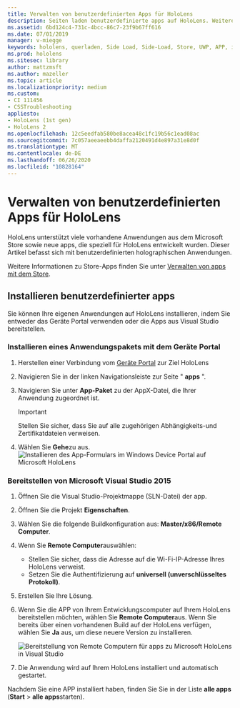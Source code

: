 ```yaml
---
title: Verwalten von benutzerdefinierten Apps für HoloLens
description: Seiten laden benutzerdefinierte apps auf HoloLens. Weitere Informationen zum Installieren und Deinstallieren von holographischen apps.
ms.assetid: 6bd124c4-731c-4bcc-86c7-23f9b67ff616
ms.date: 07/01/2019
manager: v-miegge
keywords: hololens, querladen, Side Load, Side-Load, Store, UWP, APP, install
ms.prod: hololens
ms.sitesec: library
author: mattzmsft
ms.author: mazeller
ms.topic: article
ms.localizationpriority: medium
ms.custom:
- CI 111456
- CSSTroubleshooting
appliesto:
- HoloLens (1st gen)
- HoloLens 2
ms.openlocfilehash: 12c5eedfab580be8acea48c1fc19b56c1ead08ac
ms.sourcegitcommit: 7c057aeeaeebb4daffa2120491d4e897a31e8d0f
ms.translationtype: MT
ms.contentlocale: de-DE
ms.lasthandoff: 06/26/2020
ms.locfileid: "10828164"
---
```

# Verwalten von benutzerdefinierten Apps für HoloLens

HoloLens unterstützt viele vorhandene Anwendungen aus dem Microsoft Store sowie neue apps, die speziell für HoloLens entwickelt wurden. Dieser Artikel befasst sich mit benutzerdefinierten holographischen Anwendungen.  

Weitere Informationen zu Store-Apps finden Sie unter [Verwalten von apps mit dem Store](holographic-store-apps.md).

## Installieren benutzerdefinierter apps

Sie können Ihre eigenen Anwendungen auf HoloLens installieren, indem Sie entweder das Geräte Portal verwenden oder die Apps aus Visual Studio bereitstellen.

### Installieren eines Anwendungspakets mit dem Geräte Portal

1. Herstellen einer Verbindung vom [Geräte Portal](https://docs.microsoft.com/windows/mixed-reality/using-the-windows-device-portal) zur Ziel HoloLens
1. Navigieren Sie in der linken Navigationsleiste zur Seite " **apps** ".
1. Navigieren Sie unter **App-Paket** zu der AppX-Datei, die Ihrer Anwendung zugeordnet ist.
   > [!IMPORTANT]
   > Stellen Sie sicher, dass Sie auf alle zugehörigen Abhängigkeits-und Zertifikatdateien verweisen.

1. Wählen Sie **Gehe**zu aus.
   ![Installieren des App-Formulars im Windows Device Portal auf Microsoft HoloLens](images/deviceportal-appmanager.jpg)

### Bereitstellen von Microsoft Visual Studio 2015

1. Öffnen Sie die Visual Studio-Projektmappe (SLN-Datei) der app.
1. Öffnen Sie die Projekt **Eigenschaften**.
1. Wählen Sie die folgende Buildkonfiguration aus: **Master/x86/Remote Computer**.
1. Wenn Sie **Remote Computer**auswählen:
   - Stellen Sie sicher, dass die Adresse auf die Wi-Fi-IP-Adresse Ihres HoloLens verweist.
   - Setzen Sie die Authentifizierung auf **universell (unverschlüsseltes Protokoll)**.
1. Erstellen Sie Ihre Lösung.
1. Wenn Sie die APP von Ihrem Entwicklungscomputer auf Ihrem HoloLens bereitstellen möchten, wählen Sie **Remote Computer**aus. Wenn Sie bereits über einen vorhandenen Build auf der HoloLens verfügen, wählen Sie **Ja** aus, um diese neuere Version zu installieren.  

   ![Bereitstellung von Remote Computern für apps zu Microsoft HoloLens in Visual Studio](images/vs2015-remotedeployment.jpg)  
1. Die Anwendung wird auf Ihrem HoloLens installiert und automatisch gestartet.

Nachdem Sie eine APP installiert haben, finden Sie Sie in der Liste **alle apps** (**Start**  >  **alle apps**starten).
